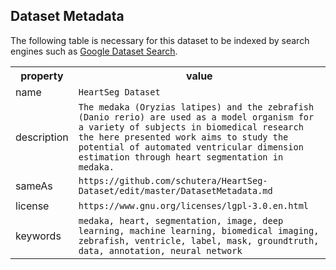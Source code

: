 ## Dataset Metadata
The following table is necessary for this dataset to be indexed by search
engines such as <a href="https://g.co/datasetsearch">Google Dataset Search</a>.
<div itemscope itemtype="http://schema.org/Dataset">
  <table>
    <tr>
      <th>property</th>
      <th>value</th>
    </tr>
    <tr>
      <td>name</td>
      <td><code itemprop="name">HeartSeg Dataset</code></td>
    </tr>
      <tr>
      <td>description</td>
      <td><code itemprop="description">The medaka (Oryzias latipes) and the zebrafish (Danio rerio) are used as a model organism for a variety of subjects in biomedical research the here presented work aims to study the potential of automated ventricular dimension estimation through heart segmentation in medaka. </code></td>
    </tr>
    </tr>
      <tr>
      <td>sameAs</td>
      <td><code itemprop="sameAs">https://github.com/schutera/HeartSeg-Dataset/edit/master/DatasetMetadata.md</code></td>
    </tr>
   <tr>
      <td>license</td>
      <td><code itemprop="license">https://www.gnu.org/licenses/lgpl-3.0.en.html</code></td>
    </tr>
   <tr>
      <td>keywords</td>
      <td><code itemprop="keywords">medaka, heart, segmentation, image, deep learning, machine learning, biomedical imaging, zebrafish, ventricle, label, mask, groundtruth, data, annotation, neural network</code></td>
    </tr>
  </table>
</div>
